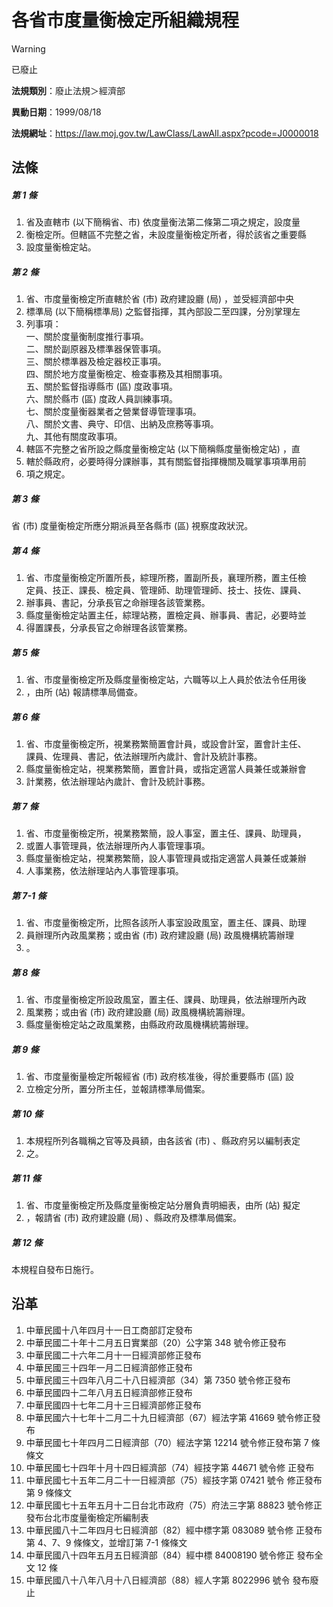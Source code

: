# 各省市度量衡檢定所組織規程


> [!WARNING]
> 已廢止


**法規類別**：廢止法規＞經濟部

**異動日期**：1999/08/18  

**法規網址**：https://law.moj.gov.tw/LawClass/LawAll.aspx?pcode=J0000018



## 法條
##### 第 1 條
1. 省及直轄市 (以下簡稱省、市) 依度量衡法第二條第二項之規定，設度量
1. 衡檢定所。但轄區不完整之省，未設度量衡檢定所者，得於該省之重要縣
1. 設度量衡檢定站。

##### 第 2 條
1. 省、市度量衡檢定所直轄於省 (市) 政府建設廳 (局) ，並受經濟部中央
1. 標準局 (以下簡稱標準局) 之監督指揮，其內部設二至四課，分別掌理左
1. 列事項：  
一、關於度量衡制度推行事項。  
二、關於副原器及標準器保管事項。  
三、關於標準器及檢定器校正事項。  
四、關於地方度量衡檢定、檢查事務及其相關事項。  
五、關於監督指導縣市 (區) 度政事項。  
六、關於縣市 (區) 度政人員訓練事項。  
七、關於度量衡器業者之營業督導管理事項。  
八、關於文書、典守、印信、出納及庶務等事項。  
九、其他有關度政事項。
1. 轄區不完整之省所設之縣度量衡檢定站 (以下簡稱縣度量衡檢定站) ，直
1. 轄於縣政府，必要時得分課辦事，其有關監督指揮機關及職掌事項準用前
1. 項之規定。

##### 第 3 條
省 (市) 度量衡檢定所應分期派員至各縣市 (區) 視察度政狀況。

##### 第 4 條
1. 省、市度量衡檢定所置所長，綜理所務，置副所長，襄理所務，置主任檢  
定員、技正、課長、檢定員、管理師、助理管理師、技士、技佐、課員、
1. 辦事員、書記，分承長官之命辦理各該管業務。
1. 縣度量衡檢定站置主任，綜理站務，置檢定員、辦事員、書記，必要時並
1. 得置課長，分承長官之命辦理各該管業務。

##### 第 5 條
1. 省、市度量衡檢定所及縣度量衡檢定站，六職等以上人員於依法令任用後
1. ，由所 (站) 報請標準局備查。

##### 第 6 條
1. 省、市度量衡檢定所，視業務繁簡置會計員，或設會計室，置會計主任、  
課員、佐理員、書記，依法辦理所內歲計、會計及統計事務。
1. 縣度量衡檢定站，視業務繁簡，置會計員，或指定適當人員兼任或兼辦會
1. 計業務，依法辦理站內歲計、會計及統計事務。

##### 第 7 條
1. 省、市度量衡檢定所，視業務繁簡，設人事室，置主任、課員、助理員，
1. 或置人事管理員，依法辦理所內人事管理事項。
1. 縣度量衡檢定站，視業務繁簡，設人事管理員或指定適當人員兼任或兼辦
1. 人事業務，依法辦理站內人事管理事項。

##### 第 7-1 條
1. 省、市度量衡檢定所，比照各該所人事室設政風室，置主任、課員、助理
1. 員辦理所內政風業務；或由省 (市) 政府建設廳 (局) 政風機構統籌辦理
1. 。

##### 第 8 條
1. 省、市度量衡檢定所設政風室，置主任、課員、助理員，依法辦理所內政
1. 風業務；或由省 (市) 政府建設廳 (局) 政風機構統籌辦理。
1. 縣度量衡檢定站之政風業務，由縣政府政風機構統籌辦理。

##### 第 9 條
1. 省、市度量衡量檢定所報經省 (市) 政府核准後，得於重要縣市 (區) 設
1. 立檢定分所，置分所主任，並報請標準局備案。

##### 第 10 條
1. 本規程所列各職稱之官等及員額，由各該省 (市) 、縣政府另以編制表定
1. 之。

##### 第 11 條
1. 省、市度量衡檢定所及縣度量衡檢定站分層負責明細表，由所 (站) 擬定
1. ，報請省 (市) 政府建設廳 (局) 、縣政府及標準局備案。

##### 第 12 條
本規程自發布日施行。

## 沿革
1. 中華民國十八年四月十一日工商部訂定發布
1. 中華民國二十年十二月五日實業部（20）公字第 348  號令修正發布
1. 中華民國二十六年二月十一日經濟部修正發布
1. 中華民國三十四年一月二日經濟部修正發布
1. 中華民國三十四年八月二十八日經濟部（34）第 7350 號令修正發布
1. 中華民國四十二年八月五日經濟部修正發布
1. 中華民國四十七年二月十三日經濟部修正發布
1. 中華民國六十七年十二月二十九日經濟部（67）經法字第 41669  號令修正發布
1. 中華民國七十年四月二日經濟部（70）經法字第 12214  號令修正發布第 7  條條文
1.  中華民國七十四年十月十四日經濟部（74）經技字第 44671  號令修  正發布
1.  中華民國七十五年二月二十一日經濟部（75）經技字第 07421  號令  修正發布第 9  條條文
1.  中華民國七十五年五月十二日台北市政府（75）府法三字第 88823  號令修正發布台北市度量衡檢定所編制表
1.  中華民國八十二年四月七日經濟部（82）經中標字第 083089 號令修  正發布第 4、7、9  條條文，並增訂第 7-1  條條文
1.  中華民國八十四年五月五日經濟部（84）經中標 84008190 號令修正  發布全文 12 條
1.  中華民國八十八年八月十八日經濟部（88）經人字第 8022996  號令  發布廢止
